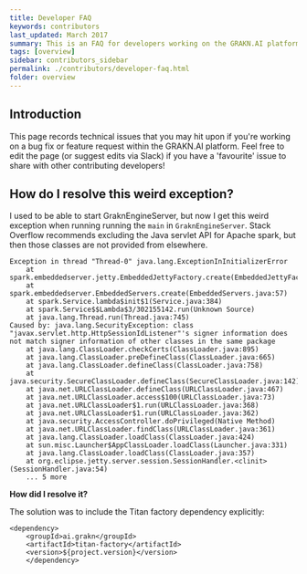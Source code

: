 ```yaml
---
title: Developer FAQ
keywords: contributors
last_updated: March 2017
summary: This is an FAQ for developers working on the GRAKN.AI platform
tags: [overview]
sidebar: contributors_sidebar
permalink: ./contributors/developer-faq.html
folder: overview
---
```


## Introduction

This page records technical issues that you may hit upon if you're working on a bug fix or feature request within the GRAKN.AI platform. Feel free to edit the page (or suggest edits via Slack) if you have a 'favourite' issue to share with other contributing developers!

## How do I resolve this weird exception?

I used to be able to start GraknEngineServer, but now I get this weird exception when running running the `main` in `GraknEngineServer`. Stack Overflow recommends excluding the Java servlet API for Apache spark, but then those classes are not provided from elsewhere. 

```
Exception in thread "Thread-0" java.lang.ExceptionInInitializerError
	at spark.embeddedserver.jetty.EmbeddedJettyFactory.create(EmbeddedJettyFactory.java:34)
	at spark.embeddedserver.EmbeddedServers.create(EmbeddedServers.java:57)
	at spark.Service.lambda$init$1(Service.java:384)
	at spark.Service$$Lambda$3/302155142.run(Unknown Source)
	at java.lang.Thread.run(Thread.java:745)
Caused by: java.lang.SecurityException: class "javax.servlet.http.HttpSessionIdListener"'s signer information does not match signer information of other classes in the same package
	at java.lang.ClassLoader.checkCerts(ClassLoader.java:895)
	at java.lang.ClassLoader.preDefineClass(ClassLoader.java:665)
	at java.lang.ClassLoader.defineClass(ClassLoader.java:758)
	at java.security.SecureClassLoader.defineClass(SecureClassLoader.java:142)
	at java.net.URLClassLoader.defineClass(URLClassLoader.java:467)
	at java.net.URLClassLoader.access$100(URLClassLoader.java:73)
	at java.net.URLClassLoader$1.run(URLClassLoader.java:368)
	at java.net.URLClassLoader$1.run(URLClassLoader.java:362)
	at java.security.AccessController.doPrivileged(Native Method)
	at java.net.URLClassLoader.findClass(URLClassLoader.java:361)
	at java.lang.ClassLoader.loadClass(ClassLoader.java:424)
	at sun.misc.Launcher$AppClassLoader.loadClass(Launcher.java:331)
	at java.lang.ClassLoader.loadClass(ClassLoader.java:357)
	at org.eclipse.jetty.server.session.SessionHandler.<clinit>(SessionHandler.java:54)
	... 5 more
```	
	
**How did I resolve it?**

The solution was to include the Titan factory dependency explicitly:

```
<dependency>
    <groupId>ai.grakn</groupId>
    <artifactId>titan-factory</artifactId>
    <version>${project.version}</version>
    </dependency>
```